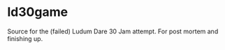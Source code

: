 ld30game
========

Source for the (failed) Ludum Dare 30 Jam attempt. For post mortem and finishing up.
